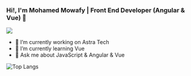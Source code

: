 ### Hi!, I'm Mohamed Mowafy | Front End Developer (Angular & Vue) 👋
 ![](https://komarev.com/ghpvc/?username=3Mowafy)
- 🔭 I’m currently working on Astra Tech
- 🌱 I’m currently learning Vue
- 💬 Ask me about JavaScript & Angular & Vue

 ![Top Langs](https://github-readme-stats.vercel.app/api/top-langs/?username=3Mowafy)
 <!--[![trophy](https://github-profile-trophy.vercel.app/?username=3Mowafy)](https://github.com/ryo-ma/github-profile-trophy)

[![trophy](https://github-profile-trophy.vercel.app/?username=3Mowafy&theme=onedark)](https://github.com/ryo-ma/github-profile-trophy)
 -->
<!--
- 📫 How to reach me: ...
- 😄 Pronouns: ...
- ⚡ Fun fact: ...
- 👯 I’m looking to collaborate on ...
- 🤔 I’m looking for help with ...
-->
